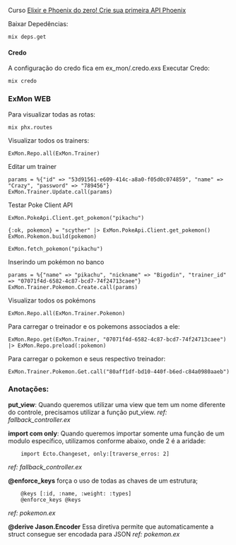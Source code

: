 Curso [Elixir e Phoenix do zero! Crie sua primeira API Phoenix]([https://link](https://www.udemy.com/course/elixir-e-phoenix-do-zero/))

Baixar Depedências:

```
mix deps.get
```

#### Credo
A configuração do credo fica em ex_mon/.credo.exs
Executar Credo:

```
mix credo
```

### ExMon WEB

Para visualizar todas as rotas:

```
mix phx.routes
```

Visualizar todos os trainers:

```
ExMon.Repo.all(ExMon.Trainer)
```

Editar um trainer

```
params = %{"id" => "53d91561-e609-414c-a8a0-f05d0c074859", "name" => "Crazy", "password" => "789456"} 
ExMon.Trainer.Update.call(params)
```

Testar Poke Client API

```
ExMon.PokeApi.Client.get_pokemon("pikachu")
```

```
{:ok, pokemon} = "scyther" |> ExMon.PokeApi.Client.get_pokemon()
ExMon.Pokemon.build(pokemon)
```

```
ExMon.fetch_pokemon("pikachu") 
```

Inserindo um pokémon no banco

```
params = %{"name" => "pikachu", "nickname" => "Bigodin", "trainer_id" => "07071f4d-6582-4c87-bcd7-74f24713caee"}
ExMon.Trainer.Pokemon.Create.call(params)
```

Visualizar todos os pokémons

```
ExMon.Repo.all(ExMon.Trainer.Pokemon)
```

Para carregar o treinador e os pokemons associados a ele:

```
ExMon.Repo.get(ExMon.Trainer, "07071f4d-6582-4c87-bcd7-74f24713caee") |> ExMon.Repo.preload(:pokemon)
```

Para carregar o pokemon e seus respectivo treinador:

```
ExMon.Trainer.Pokemon.Get.call("80aff1df-bd10-440f-b6ed-c84a0980aaeb")
```

### Anotações:

**put_view**: Quando queremos utilizar uma view que tem um nome diferente do controle, precisamos utilizar a função put_view.
*ref: fallback_controller.ex*

**import com only**: Quando queremos importar somente uma função de um modulo específico, utilizamos conforme abaixo, onde 2 é a aridade:
```
    import Ecto.Changeset, only:[traverse_erros: 2]
```
*ref: fallback_controller.ex*

**@enforce_keys**
força o uso de todas as chaves de um estrutura;
```
    @keys [:id, :name, :weight: :types]
    @enforce_keys @keys
```
*ref: pokemon.ex*

**@derive Jason.Encoder**
Essa diretiva permite que automaticamente a struct consegue ser encodada para JSON
*ref: pokemon.ex*